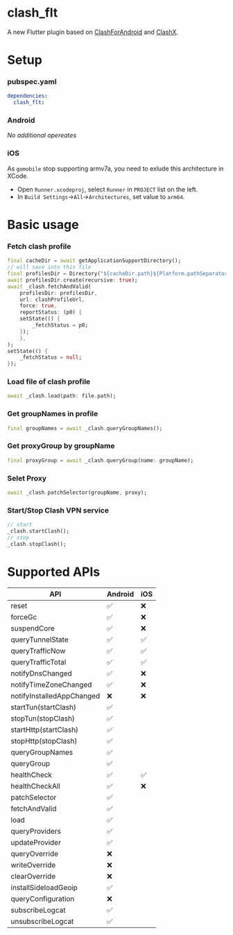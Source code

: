 # clash_flt

A new Flutter plugin based on [ClashForAndroid](https://github.com/Kr328/ClashForAndroid) and [ClashX](https://github.com/yichengchen/clashX).

# Setup
### pubspec.yaml
```yaml
dependencies:
  clash_flt:
```
### Android
*No additional opereates*
### iOS
As `gomobile` stop supporting armv7a, you need to exlude this architecture in XCode.
* Open `Runner.xcodeproj`, select `Runner` in `PROJECT` list on the left.
* In `Build Settings`->`All`->`Architectures`, set value to `arm64`.

# Basic usage
### Fetch clash profile
```dart
final cacheDir = await getApplicationSupportDirectory();
// will save into this file
final profilesDir = Directory("${cacheDir.path}${Platform.pathSeparator}profiles");
await profilesDir.create(recursive: true);
await _clash.fetchAndValid(
    profilesDir: profilesDir,
    url: clashProfileUrl,
    force: true,
    reportStatus: (p0) {
    setState(() {
        _fetchStatus = p0;
    });
    },
);
setState(() {
    _fetchStatus = null;
});
```
### Load file of clash profile
```dart
await _clash.load(path: file.path);
```
### Get groupNames in profile
```dart
final groupNames = await _clash.queryGroupNames();
```
### Get proxyGroup by groupName
```dart
final proxyGroup = await _clash.queryGroup(name: groupName);
```
### Selet Proxy
```dart
await _clash.patchSelector(groupName, proxy);
```
### Start/Stop Clash VPN service
```dart
// start
_clash.startClash();
// stop
_clash.stopClash();
```

# Supported APIs
| API                       | Android | iOS |
| ------------------------- | ------- | --- |
| reset                     | ✅       | ❌   |
| forceGc                   | ✅       | ❌   |
| suspendCore               | ✅       | ❌   |
| queryTunnelState          | ✅       | ✅   |
| queryTrafficNow           | ✅       | ✅   |
| queryTrafficTotal         | ✅       | ✅   |
| notifyDnsChanged          | ✅       | ❌   |
| notifyTimeZoneChanged     | ✅       | ❌   |
| notifyInstalledAppChanged | ❌       | ❌   |
| startTun(startClash)      | ✅       |     |
| stopTun(stopClash)        | ✅       |     |
| startHttp(startClash)     | ✅       |     |
| stopHttp(stopClash)       | ✅       |     |
| queryGroupNames           | ✅       |     |
| queryGroup                | ✅       |     |
| healthCheck               | ✅       | ✅   |
| healthCheckAll            | ✅       | ❌   |
| patchSelector             | ✅       |     |
| fetchAndValid             | ✅       |     |
| load                      | ✅       |     |
| queryProviders            | ✅       |     |
| updateProvider            | ✅       |     |
| queryOverride             | ❌       |     |
| writeOverride             | ❌       |     |
| clearOverride             | ❌       |     |
| installSideloadGeoip      | ✅       |     |
| queryConfiguration        | ❌       |     |
| subscribeLogcat           | ✅       |     |
| unsubscribeLogcat         | ✅       |     |